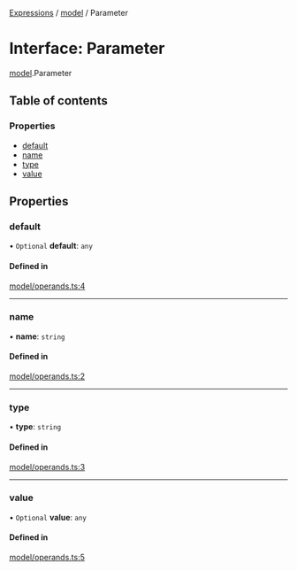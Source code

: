 [Expressions](../README.md) / [model](../modules/model.md) / Parameter

# Interface: Parameter

[model](../modules/model.md).Parameter

## Table of contents

### Properties

- [default](model.Parameter.md#default)
- [name](model.Parameter.md#name)
- [type](model.Parameter.md#type)
- [value](model.Parameter.md#value)

## Properties

### default

• `Optional` **default**: `any`

#### Defined in

[model/operands.ts:4](https://github.com/FlavioLionelRita/js-expressions/blob/46de85e/src/lib/model/operands.ts#L4)

___

### name

• **name**: `string`

#### Defined in

[model/operands.ts:2](https://github.com/FlavioLionelRita/js-expressions/blob/46de85e/src/lib/model/operands.ts#L2)

___

### type

• **type**: `string`

#### Defined in

[model/operands.ts:3](https://github.com/FlavioLionelRita/js-expressions/blob/46de85e/src/lib/model/operands.ts#L3)

___

### value

• `Optional` **value**: `any`

#### Defined in

[model/operands.ts:5](https://github.com/FlavioLionelRita/js-expressions/blob/46de85e/src/lib/model/operands.ts#L5)

